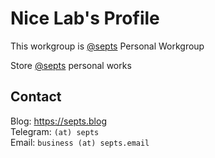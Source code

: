 # Nice Lab's Profile

This workgroup is [@septs][profile] Personal Workgroup

Store [@septs][profile] personal works

[profile]: https://github.com/septs

## Contact

Blog: <https://septs.blog>\
Telegram: `(at) septs`\
Email: `business (at) septs.email`
